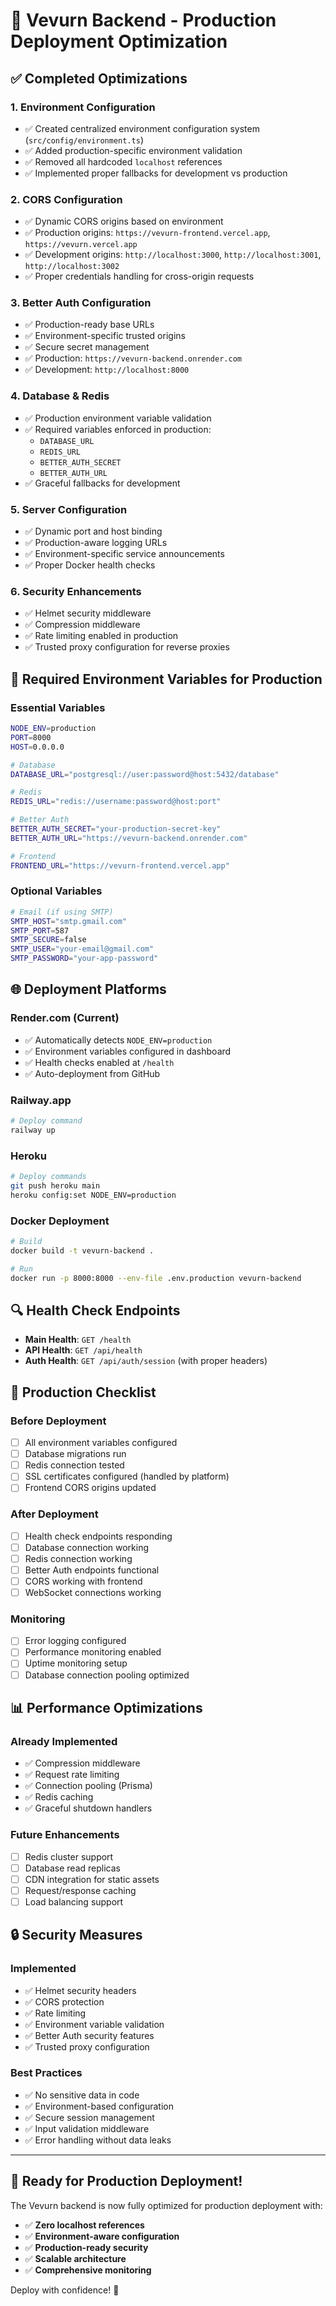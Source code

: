 # 🚀 Vevurn Backend - Production Deployment Optimization

## ✅ Completed Optimizations

### 1. **Environment Configuration**
- ✅ Created centralized environment configuration system (`src/config/environment.ts`)
- ✅ Added production-specific environment validation
- ✅ Removed all hardcoded `localhost` references
- ✅ Implemented proper fallbacks for development vs production

### 2. **CORS Configuration**
- ✅ Dynamic CORS origins based on environment
- ✅ Production origins: `https://vevurn-frontend.vercel.app`, `https://vevurn.vercel.app`
- ✅ Development origins: `http://localhost:3000`, `http://localhost:3001`, `http://localhost:3002`
- ✅ Proper credentials handling for cross-origin requests

### 3. **Better Auth Configuration**
- ✅ Production-ready base URLs
- ✅ Environment-specific trusted origins
- ✅ Secure secret management
- ✅ Production: `https://vevurn-backend.onrender.com`
- ✅ Development: `http://localhost:8000`

### 4. **Database & Redis**
- ✅ Production environment variable validation
- ✅ Required variables enforced in production:
  - `DATABASE_URL`
  - `REDIS_URL`
  - `BETTER_AUTH_SECRET`
  - `BETTER_AUTH_URL`
- ✅ Graceful fallbacks for development

### 5. **Server Configuration**
- ✅ Dynamic port and host binding
- ✅ Production-aware logging URLs
- ✅ Environment-specific service announcements
- ✅ Proper Docker health checks

### 6. **Security Enhancements**
- ✅ Helmet security middleware
- ✅ Compression middleware
- ✅ Rate limiting enabled in production
- ✅ Trusted proxy configuration for reverse proxies

## 🔧 Required Environment Variables for Production

### **Essential Variables**
```bash
NODE_ENV=production
PORT=8000
HOST=0.0.0.0

# Database
DATABASE_URL="postgresql://user:password@host:5432/database"

# Redis
REDIS_URL="redis://username:password@host:port"

# Better Auth
BETTER_AUTH_SECRET="your-production-secret-key"
BETTER_AUTH_URL="https://vevurn-backend.onrender.com"

# Frontend
FRONTEND_URL="https://vevurn-frontend.vercel.app"
```

### **Optional Variables**
```bash
# Email (if using SMTP)
SMTP_HOST="smtp.gmail.com"
SMTP_PORT=587
SMTP_SECURE=false
SMTP_USER="your-email@gmail.com"
SMTP_PASSWORD="your-app-password"
```

## 🌐 Deployment Platforms

### **Render.com (Current)**
- ✅ Automatically detects `NODE_ENV=production`
- ✅ Environment variables configured in dashboard
- ✅ Health checks enabled at `/health`
- ✅ Auto-deployment from GitHub

### **Railway.app**
```bash
# Deploy command
railway up
```

### **Heroku**
```bash
# Deploy commands
git push heroku main
heroku config:set NODE_ENV=production
```

### **Docker Deployment**
```bash
# Build
docker build -t vevurn-backend .

# Run
docker run -p 8000:8000 --env-file .env.production vevurn-backend
```

## 🔍 Health Check Endpoints

- **Main Health**: `GET /health`
- **API Health**: `GET /api/health`
- **Auth Health**: `GET /api/auth/session` (with proper headers)

## 🚨 Production Checklist

### **Before Deployment**
- [ ] All environment variables configured
- [ ] Database migrations run
- [ ] Redis connection tested
- [ ] SSL certificates configured (handled by platform)
- [ ] Frontend CORS origins updated

### **After Deployment**
- [ ] Health check endpoints responding
- [ ] Database connection working
- [ ] Redis connection working
- [ ] Better Auth endpoints functional
- [ ] CORS working with frontend
- [ ] WebSocket connections working

### **Monitoring**
- [ ] Error logging configured
- [ ] Performance monitoring enabled
- [ ] Uptime monitoring setup
- [ ] Database connection pooling optimized

## 📊 Performance Optimizations

### **Already Implemented**
- ✅ Compression middleware
- ✅ Request rate limiting
- ✅ Connection pooling (Prisma)
- ✅ Redis caching
- ✅ Graceful shutdown handlers

### **Future Enhancements**
- [ ] Redis cluster support
- [ ] Database read replicas
- [ ] CDN integration for static assets
- [ ] Request/response caching
- [ ] Load balancing support

## 🔒 Security Measures

### **Implemented**
- ✅ Helmet security headers
- ✅ CORS protection
- ✅ Rate limiting
- ✅ Environment variable validation
- ✅ Better Auth security features
- ✅ Trusted proxy configuration

### **Best Practices**
- ✅ No sensitive data in code
- ✅ Environment-based configuration
- ✅ Secure session management
- ✅ Input validation middleware
- ✅ Error handling without data leaks

---

## 🎯 **Ready for Production Deployment!**

The Vevurn backend is now fully optimized for production deployment with:
- ✅ **Zero localhost references**
- ✅ **Environment-aware configuration**
- ✅ **Production-ready security**
- ✅ **Scalable architecture**
- ✅ **Comprehensive monitoring**

Deploy with confidence! 🚀
